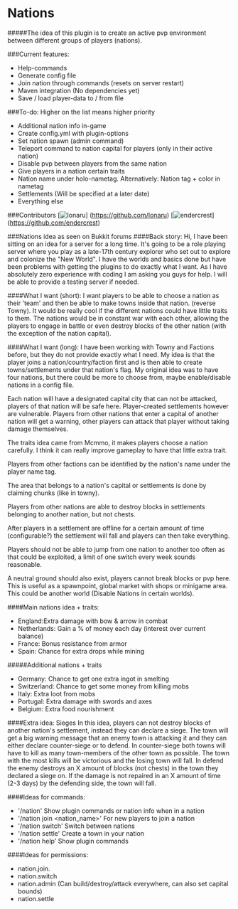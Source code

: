 Nations
====================
#####The idea of this plugin is to create an active pvp environment between different groups of players (nations).

###Current features:
- Help-commands
- Generate config file
- Join nation through commands (resets on server restart)
- Maven integration (No dependencies yet)
- Save / load player-data to / from file

###To-do:
Higher on the list means higher priority

- Additional nation info in-game
- Create config.yml with plugin-options
- Set nation spawn (admin command)
- Teleport command to nation capital for players (only in their active nation)
- Disable pvp between players from the same nation
- Give players in a nation certain traits
- Nation name under holo-nametag. Alternatively: Nation tag + color in nametag
- Settlements (Will be specified at a later date)
- Everything else

###Contributors
[![Ionaru](http://www.gravatar.com/avatar/870462a1ed323405ffb155fd0f3b3258.png)]
(https://github.com/Ionaru)
[![endercrest](https://s.gravatar.com/avatar/110c2638b7505c44d04ac720bec943f9?s=80)]
(https://github.com/endercrest)

###Nations idea as seen on Bukkit forums
####Back story:
Hi, I have been sitting on an idea for a server for a long time. It's going to be a role playing server where you play as a late-17th century explorer who set out to explore and colonize the "New World". I have the worlds and basics done but have been problems with getting the plugins to do exactly what I want. As I have absolutely zero experience with coding I am asking you guys for help. I will be able to provide a testing server if needed.

####What I want (short): 
I want players to be able to choose a nation as their 'team' and then be able to make towns inside that nation. (reverse Towny). It would be really cool if the different nations could have little traits to them.
The nations would be in constant war with each other, allowing the players to engage in battle or even destroy blocks of the other nation (with the exception of the nation capital).

####What I want (long):
I have been working with Towny and Factions before, but they do not provide exactly what I need.
My idea is that the player joins a nation/country/faction first and is then able to create towns/settlements under that nation's flag. My original idea was to have four nations, but there could be more to choose from, maybe enable/disable nations in a config file.

Each nation will have a designated capital city that can not be attacked, players of that nation will be safe here. Player-created settlements however are vulnerable.
Players from other nations that enter a capital of another nation will get a warning, other players can attack that player without taking damage themselves.

The traits idea came from Mcmmo, it makes players choose a nation carefully. I think it can really improve gameplay to have that little extra trait.

Players from other factions can be identified by the nation's name under the player name tag.

The area that belongs to a nation's capital or settlements is done by claiming chunks (like in towny).

Players from other nations are able to destroy blocks in settlements belonging to another nation, but not chests.

After players in a settlement are offline for a certain amount of time (configurable?) the settlement will fall and players can then take everything.

Players should not be able to jump from one nation to another too often as that could be exploited, a limit of one switch every week sounds reasonable.

A neutral ground should also exist, players cannot break blocks or pvp here. This is useful as a spawnpoint, global market with shops or minigame area. This could be another world (Disable Nations in certain worlds).

####Main nations idea + traits:
- England:Extra damage with bow & arrow in combat
- Netherlands: Gain a % of money each day (interest over current balance)
- France: Bonus resistance from armor
- Spain: Chance for extra drops while mining

#####Additional nations + traits
- Germany: Chance to get one extra ingot in smelting
- Switzerland: Chance to get some money from killing mobs
- Italy: Extra loot from mobs
- Portugal: Extra damage with swords and axes
- Belgium: Extra food nourishment

####Extra idea: Sieges
In this idea, players can not destroy blocks of another nation's settlement, instead they can declare a siege. The town will get a big warning message that an enemy town is attacking it and they can either declare counter-siege or to defend.
In counter-siege both towns will have to kill as many town-members of the other town as possible. The town with the most kills will be victorious and the losing town will fall.
In defend the enemy destroys an X amount of blocks (not chests) in the town they declared a siege on. If the damage is not repaired in an X amount of time (2-3 days) by the defending side, the town will fall.

####Ideas for commands: 
- '/nation' Show plugin commands or nation info when in a nation
- '/nation join <nation_name>' For new players to join a nation
- '/nation switch' Switch between nations
- '/nation settle' Create a town in your nation
- '/nation help' Show plugin commands

####Ideas for permissions:
- nation.join.<nation>
- nation.switch
- nation.admin (Can build/destroy/attack everywhere, can also set capital bounds)
- nation.settle
